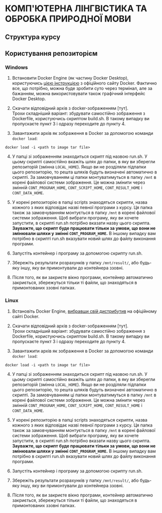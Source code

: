 # КОМП'ЮТЕРНА ЛІНГВІСТИКА ТА ОБРОБКА ПРИРОДНОЇ МОВИ

## Структура курсу

## Користування репозиторієм

### Windows

1. Встановити Docker Engine (як частину Docker Desktop), користуючись [цією інструкцією](https://docs.docker.com/desktop/install/windows-install/) з офіційного сайту Docker.
Фактично все, що потрібно, можна буде зробити суто через термінал, але за бажанням, можна використовувати також графічний інтерфейс Docker Desktop.

2. Скачати відповідний архів з docker-зображенням [тут].  
Трохи складніший варіант: збудувати самостійно зображення з Dockerfile, користуючись скриптом build.sh.
В такому випадку ви пропускаєте пункт 3 і одразу переходите до пункту 4.

3. Завантажити архів як зображення в Docker за допомогою команди `docker load`:  
```
docker load -i <path to image tar file>
```

4. У папці зі зображенням знаходиться скрипт під назвою run.sh.
У цьому скрипті самостійно вкажіть шлях до папки, в яку ви зберегли репозиторій (змінна `LOCAL_HOME`).
Якщо ви не розділяли підпапки цього репозиторію, то решта шляхів будуть визначені автоматично в скрипті.
За замовчуванням ці папки монтуватимуться в папку `/mnt` в корені файлової системи зображення.
Це можна змінити через змінній `CONT_PROGRAM_HOME`, `CONT_SCRIPT_HOME`, `CONT_RESULT_HOME` і `CONT_DATA_HOME`.

5. У корені репозиторію в папці scripts знаходяться скрипти, назва кожного з яких відповідає назві певної програми з курсу.
Ця папка також за замовчуванням монтується в папку `/mnt` в корені файлової системи зображення.
Щоб вибрати програму, яку ви хочете запустити, в скрипті run.sh потрібно вказати назву цього скрипта.
**Зауважте, що скрипт буде працювати тільки за умови, що вони не змінювали шляхи у змінні `CONT_PROGRAM_HOME`.**
В іншому випадку вам потрібно в скрипті run.sh вказувати новий шлях до файлу виконання програми.

6. Запустіть контейнер і програму за допомогою скрипту run.sh.

7. Збережіть результати розрахунків у папку `/mnt/result/`, або будь-яку іншу, яку ви примонтували до контейнера ззовні.

8. Після того, як ви закриєте вікно програми, контейнер автоматично закриється, збережуться тільки ті файли, що знаходяться в примонтованих ззовні папках.


### Linux

1. Встановіть Docker Engine, [вибравши свій дистрибутив](https://docs.docker.com/engine/install/) на офіційному сайті Docker.

2. Скачати відповідний архів з docker-зображенням [тут].  
Трохи складніший варіант: збудувати самостійно зображення з Dockerfile, користуючись скриптом build.sh.
В такому випадку ви пропускаєте пункт 3 і одразу переходите до пункту 4.

3. Завантажити архів як зображення в Docker за допомогою команди `docker load`:  
```
docker load -i <path to image tar file>
```

4. У папці зі зображенням знаходиться скрипт під назвою run.sh.
У цьому скрипті самостійно вкажіть шлях до папки, в яку ви зберегли репозиторій (змінна `LOCAL_HOME`).
Якщо ви не розділяли підпапки цього репозиторію, то решта шляхів будуть визначені автоматично в скрипті.
За замовчуванням ці папки монтуватимуться в папку `/mnt` в корені файлової системи зображення.
Це можна змінити через змінній `CONT_PROGRAM_HOME`, `CONT_SCRIPT_HOME`, `CONT_RESULT_HOME` і `CONT_DATA_HOME`.

5. У корені репозиторію в папці scripts знаходяться скрипти, назва кожного з яких відповідає назві певної програми з курсу.
Ця папка також за замовчуванням монтується в папку `/mnt` в корені файлової системи зображення.
Щоб вибрати програму, яку ви хочете запустити, в скрипті run.sh потрібно вказати назву цього скрипта.
**Зауважте, що скрипт буде працювати тільки за умови, що вони не змінювали шляхи у змінні `CONT_PROGRAM_HOME`.**
В іншому випадку вам потрібно в скрипті run.sh вказувати новий шлях до файлу виконання програми.

6. Запустіть контейнер і програму за допомогою скрипту run.sh.

7. Збережіть результати розрахунків у папку `/mnt/result/`, або будь-яку іншу, яку ви примонтували до контейнера ззовні.

8. Після того, як ви закриєте вікно програми, контейнер автоматично закриється, збережуться тільки ті файли, що знаходяться в примонтованих ззовні папках.
